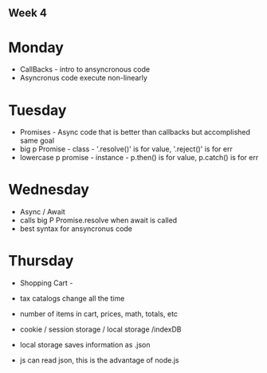 ## Week 4

# Monday
* CallBacks - intro to ansyncronous code
* Asyncronus code execute non-linearly

# Tuesday
* Promises - Async code that is better than callbacks but accomplished same goal
* big p Promise - class - '.resolve()' is for value, '.reject()' is for err
* lowercase p promise - instance - p.then() is for value, p.catch() is for err

# Wednesday
* Async / Await 
* calls big P Promise.resolve when await is called
* best syntax for ansyncronus code

# Thursday
* Shopping Cart - 
* tax catalogs change all the time
* number of items in cart, prices, math, totals, etc
* cookie / session storage / local storage /indexDB

* local storage saves information as .json
* js can read json, this is the advantage of node.js
